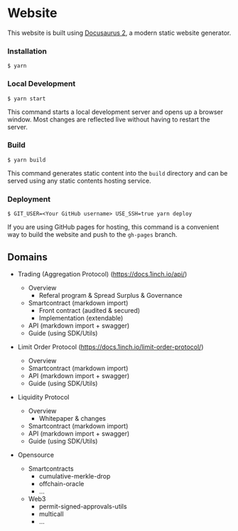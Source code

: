 # Website

This website is built using [Docusaurus 2](https://docusaurus.io/), a modern static website generator.

### Installation

```
$ yarn
```

### Local Development

```
$ yarn start
```

This command starts a local development server and opens up a browser window. Most changes are reflected live without having to restart the server.

### Build

```
$ yarn build
```

This command generates static content into the `build` directory and can be served using any static contents hosting service.

### Deployment

```
$ GIT_USER=<Your GitHub username> USE_SSH=true yarn deploy
```

If you are using GitHub pages for hosting, this command is a convenient way to build the website and push to the `gh-pages` branch.


## Domains
- Trading (Aggregation Protocol) (https://docs.1inch.io/api/)
    - Overview
        - Referal program & Spread Surplus & Governance
    - Smartcontract (markdown import)
        - Front contract (audited & secured)
        - Implementation (extendable)
    - API (markdown import + swagger)
    - Guide (using SDK/Utils)


- Limit Order Protocol (https://docs.1inch.io/limit-order-protocol/)
    - Overview
    - Smartcontract (markdown import)
    - API (markdown import + swagger)
    - Guide (using SDK/Utils)


- Liquidity Protocol
    - Overview
        - Whitepaper & changes
    - Smartcontract (markdown import)
    - API (markdown import + swagger)
    - Guide (using SDK/Utils)


- Opensource
    - Smartcontracts
        - cumulative-merkle-drop
        - offchain-oracle
        - ...
    - Web3
        - permit-signed-approvals-utils
        - multicall
        - ...
